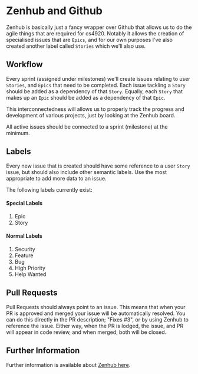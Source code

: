 # Zenhub and Github

Zenhub is basically just a fancy wrapper over Github that allows us to do the agile things that are required for cs4920. Notably it allows the creation of specialised issues that are `Epics`, and for our own purposes I've also created another label called `Stories` which we'll also use.

## Workflow

Every sprint (assigned under milestones) we'll create issues relating to user `Stories`, and `Epics` that need to be completed. Each issue tackling a `Story` should be added as a dependency of that `Story`. Equally, each `Story` that makes up an `Epic` should be added as a dependency of that `Epic`.

This interconnectedness will allows us to properly track the progress and development of various projects, just by looking at the Zenhub board.

All active issues should be connected to a sprint (milestone) at the minimum.

## Labels

Every new issue that is created should have some reference to a user `Story` issue, but should also include other semantic labels. Use the most appropriate to add more data to an issue.

The following labels currently exist:

#### Special Labels
1. Epic
2. Story

#### Normal Labels
1. Security
2. Feature
3. Bug
4. High Priority
5. Help Wanted

## Pull Requests

Pull Requests should always point to an issue. This means that when your PR is approved and merged your issue will be automatically resolved. You can do this directly in the PR description; "Fixes #3", or by using Zenhub to reference the issue. Either way, when the PR is lodged, the issue, and PR will appear in code review, and when merged, both will be closed.

## Further Information

Further information is available about [Zenhub here](https://help.zenhub.com/support/home).

